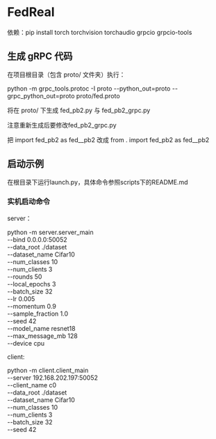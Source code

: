 # FedReal

依赖：pip install torch torchvision torchaudio grpcio grpcio-tools

## 生成 gRPC 代码

在项目根目录（包含 proto/ 文件夹）执行：

python -m grpc_tools.protoc -I proto --python_out=proto --grpc_python_out=proto proto/fed.proto

将在 proto/ 下生成 fed_pb2.py 与 fed_pb2_grpc.py

注意重新生成后要修改fed_pb2_grpc.py 

把 import fed_pb2 as fed__pb2 改成 from . import fed_pb2 as fed__pb2

## 启动示例

在根目录下运行launch.py，具体命令参照scripts下的README.md

### 实机启动命令

server：

python -m server.server_main \
  --bind 0.0.0.0:50052 \
  --data_root ./dataset \
  --dataset_name Cifar10 \
  --num_classes 10 \
  --num_clients 3 \
  --rounds 50 \
  --local_epochs 3 \
  --batch_size 32 \
  --lr 0.005 \
  --momentum 0.9 \
  --sample_fraction 1.0 \
  --seed 42 \
  --model_name resnet18 \
  --max_message_mb 128 \
  --device cpu

client:

python -m client.client_main \
  --server 192.168.202.197:50052 \
  --client_name c0 \
  --data_root ./dataset \
  --dataset_name Cifar10 \
  --num_classes 10 \
  --num_clients 3 \
  --batch_size 32 \
  --seed 42